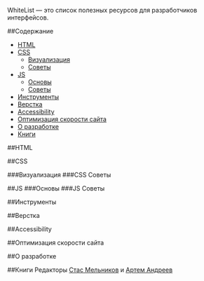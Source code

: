 WhiteList — это список полезных ресурсов для разработчиков интерфейсов.

##Содержание
* [HTML](README.md#html)
* [CSS](README.md#css)
  * [Визуализация](README.md#Визуализация)
  * [Советы](README.md#CSS-советы)
* [JS](README.md#js)
  * [Основы](README.md#Основы)
  * [Советы](README.md#JS-советы)
* [Инструменты](README.md#Инструменты)
* [Верстка](README.md#Верстка)
* [Accessibility](README.md#accessibility)
* [Оптимизация скорости сайта](README.md#Оптимизация-скорости-сайта)
* [О разработке](README.md#О-разработке)
* [Книги](README.md#Книги)

##HTML

##CSS

###Визуализация
###CSS Советы 

##JS
###Основы
###JS Советы

##Инструменты

##Верстка

##Accessibility

##Оптимизация скорости сайта

##О разработке

##Книги
Редакторы [Стас Мельников](https://stas-melnikov.ru) и [Артем Андреев](https://github.com/grachpower)
